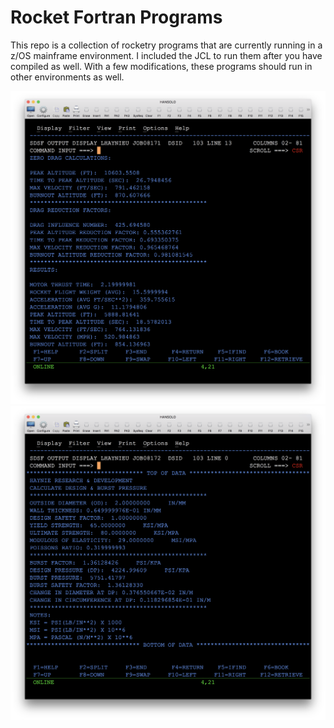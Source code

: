 # Rocket Fortran Programs
This repo is a collection of rocketry programs that are currently running in a z/OS mainframe environment.
I included the JCL to run them after you have compiled as well. With a few modifications, these programs should run
in other environments as well.

![Screenshot FLTPERF](https://raw.githubusercontent.com/Haynie-Research-and-Development/rocket-fortran-programs/master/screenshots/fltperf.png)
![Screenshot DSGNPRES](https://raw.githubusercontent.com/Haynie-Research-and-Development/rocket-fortran-programs/master/screenshots/dsgnpres.png)
